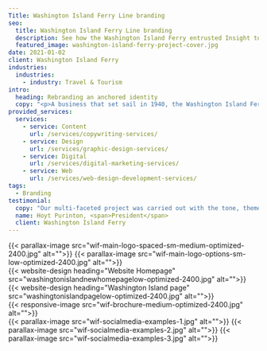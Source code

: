 ```yaml
---
Title: Washington Island Ferry Line branding
seo:
  title: Washington Island Ferry Line branding
  description: See how the Washington Island Ferry entrusted Insight to create a new brand that reflects their modern operations but also respects the history with the Island community.
  featured_image: washington-island-ferry-project-cover.jpg
date: 2021-01-02
client: Washington Island Ferry
industries:
  industries:
    - industry: Travel & Tourism
intro:
  heading: Rebranding an anchored identity
  copy: "<p>A business that set sail in 1940, the Washington Island Ferry has been a thriving and vital conduit to island life and tourism for decades. After years of promoting the island and its sole source of transportation under a well-established brand, the Washington Island Ferry crew entrusted Insight to create a new brand that reflects their modern operations but also respects their rich history with the Island community. A revamped logo, website, jingle and brochure—complemented by ongoing social media—launched right on the cusp of Washington Island’s busy season, providing fresh momentum for many successful voyages to come!</p>"
provided_services:
  services:
    - service: Content
      url: /services/copywriting-services/
    - service: Design
      url: /services/graphic-design-services/
    - service: Digital
      url: /services/digital-marketing-services/
    - service: Web
      url: /services/web-design-development-services/
tags:
  - Branding
testimonial:
  copy: "Our multi-faceted project was carried out with the tone, theme, vision and culture we wished to convey and taken to the next level. Our business has grown beyond our imagination because of what Insight has done for us."
  name: Hoyt Purinton, <span>President</span>
  client: Washington Island Ferry
---
```


<div class="wrapper-md">
<div class="flex-grid">
{{< parallax-image src="wif-main-logo-spaced-sm-medium-optimized-2400.jpg" alt="">}}
{{< parallax-image src="wif-main-logo-options-sm-low-optimized-2400.jpg" alt="">}}
</div>
<div class="flex-grid">
{{< website-design heading="Website Homepage" src="washingtonislandnewhomepagelow-optimized-2400.jpg" alt="">}}
</div>
<div class="flex-grid">
{{< website-design heading="Washington Island page" src="washingtonislandpagelow-optimized-2400.jpg" alt="">}}
</div>
<div class="flex-grid">
{{< responsive-image src="wif-brochure-medium-optimized-2400.jpg" alt="">}}
</div>
<div class="flex-grid">
{{< parallax-image src="wif-socialmedia-examples-1.jpg" alt="">}}
{{< parallax-image src="wif-socialmedia-examples-2.jpg" alt="">}}
{{< parallax-image src="wif-socialmedia-examples-3.jpg" alt="">}}
</div>
</div>
